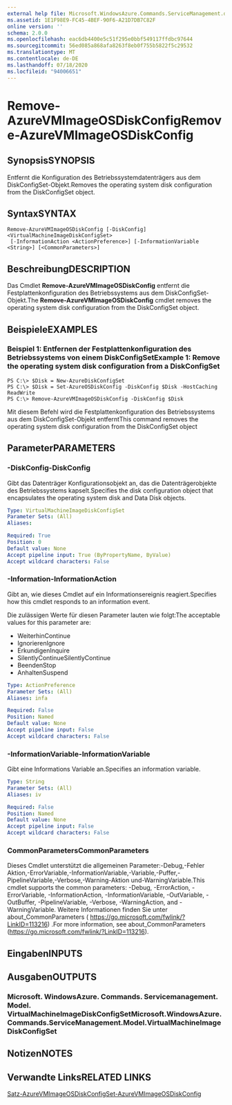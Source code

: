 ```yaml
---
external help file: Microsoft.WindowsAzure.Commands.ServiceManagement.dll-Help.xml
ms.assetid: 1E1F98E9-FC45-4BEF-90F6-A21D7DB7C82F
online version: ''
schema: 2.0.0
ms.openlocfilehash: eac6db4400e5c51f295e0bbf549117ffdbc97644
ms.sourcegitcommit: 56ed085a868afa8263f8eb0f755b5822f5c29532
ms.translationtype: MT
ms.contentlocale: de-DE
ms.lasthandoff: 07/18/2020
ms.locfileid: "94006651"
---
```

# <span data-ttu-id="5fcf3-101">Remove-AzureVMImageOSDiskConfig</span><span class="sxs-lookup"><span data-stu-id="5fcf3-101">Remove-AzureVMImageOSDiskConfig</span></span>

## <span data-ttu-id="5fcf3-102">Synopsis</span><span class="sxs-lookup"><span data-stu-id="5fcf3-102">SYNOPSIS</span></span>
<span data-ttu-id="5fcf3-103">Entfernt die Konfiguration des Betriebssystemdatenträgers aus dem DiskConfigSet-Objekt.</span><span class="sxs-lookup"><span data-stu-id="5fcf3-103">Removes the operating system disk configuration from the DiskConfigSet object.</span></span>

## <span data-ttu-id="5fcf3-104">Syntax</span><span class="sxs-lookup"><span data-stu-id="5fcf3-104">SYNTAX</span></span>

```
Remove-AzureVMImageOSDiskConfig [-DiskConfig] <VirtualMachineImageDiskConfigSet>
 [-InformationAction <ActionPreference>] [-InformationVariable <String>] [<CommonParameters>]
```

## <span data-ttu-id="5fcf3-105">Beschreibung</span><span class="sxs-lookup"><span data-stu-id="5fcf3-105">DESCRIPTION</span></span>
<span data-ttu-id="5fcf3-106">Das Cmdlet **Remove-AzureVMImageOSDiskConfig** entfernt die Festplattenkonfiguration des Betriebssystems aus dem DiskConfigSet-Objekt.</span><span class="sxs-lookup"><span data-stu-id="5fcf3-106">The **Remove-AzureVMImageOSDiskConfig** cmdlet removes the operating system disk configuration from the DiskConfigSet object.</span></span>

## <span data-ttu-id="5fcf3-107">Beispiele</span><span class="sxs-lookup"><span data-stu-id="5fcf3-107">EXAMPLES</span></span>

### <span data-ttu-id="5fcf3-108">Beispiel 1: Entfernen der Festplattenkonfiguration des Betriebssystems von einem DiskConfigSet</span><span class="sxs-lookup"><span data-stu-id="5fcf3-108">Example 1: Remove the operating system disk configuration from a DiskConfigSet</span></span>
```
PS C:\> $Disk = New-AzureDiskConfigSet
PS C:\> $Disk = Set-AzureOSDiskConfig -DiskConfig $Disk -HostCaching ReadWrite
PS C:\> Remove-AzureVMImageOSDiskConfig -DiskConfig $Disk
```

<span data-ttu-id="5fcf3-109">Mit diesem Befehl wird die Festplattenkonfiguration des Betriebssystems aus dem DiskConfigSet-Objekt entfernt</span><span class="sxs-lookup"><span data-stu-id="5fcf3-109">This command removes the operating system disk configuration from the DiskConfigSet object</span></span>

## <span data-ttu-id="5fcf3-110">Parameter</span><span class="sxs-lookup"><span data-stu-id="5fcf3-110">PARAMETERS</span></span>

### <span data-ttu-id="5fcf3-111">-DiskConfig</span><span class="sxs-lookup"><span data-stu-id="5fcf3-111">-DiskConfig</span></span>
<span data-ttu-id="5fcf3-112">Gibt das Datenträger Konfigurationsobjekt an, das die Datenträgerobjekte des Betriebssystems kapselt.</span><span class="sxs-lookup"><span data-stu-id="5fcf3-112">Specifies the disk configuration object that encapsulates the operating system disk and Data Disk objects.</span></span>

```yaml
Type: VirtualMachineImageDiskConfigSet
Parameter Sets: (All)
Aliases: 

Required: True
Position: 0
Default value: None
Accept pipeline input: True (ByPropertyName, ByValue)
Accept wildcard characters: False
```

### <span data-ttu-id="5fcf3-113">-Information</span><span class="sxs-lookup"><span data-stu-id="5fcf3-113">-InformationAction</span></span>
<span data-ttu-id="5fcf3-114">Gibt an, wie dieses Cmdlet auf ein Informationsereignis reagiert.</span><span class="sxs-lookup"><span data-stu-id="5fcf3-114">Specifies how this cmdlet responds to an information event.</span></span>

<span data-ttu-id="5fcf3-115">Die zulässigen Werte für diesen Parameter lauten wie folgt:</span><span class="sxs-lookup"><span data-stu-id="5fcf3-115">The acceptable values for this parameter are:</span></span>

- <span data-ttu-id="5fcf3-116">Weiterhin</span><span class="sxs-lookup"><span data-stu-id="5fcf3-116">Continue</span></span>
- <span data-ttu-id="5fcf3-117">Ignorieren</span><span class="sxs-lookup"><span data-stu-id="5fcf3-117">Ignore</span></span>
- <span data-ttu-id="5fcf3-118">Erkundigen</span><span class="sxs-lookup"><span data-stu-id="5fcf3-118">Inquire</span></span>
- <span data-ttu-id="5fcf3-119">SilentlyContinue</span><span class="sxs-lookup"><span data-stu-id="5fcf3-119">SilentlyContinue</span></span>
- <span data-ttu-id="5fcf3-120">Beenden</span><span class="sxs-lookup"><span data-stu-id="5fcf3-120">Stop</span></span>
- <span data-ttu-id="5fcf3-121">Anhalten</span><span class="sxs-lookup"><span data-stu-id="5fcf3-121">Suspend</span></span>

```yaml
Type: ActionPreference
Parameter Sets: (All)
Aliases: infa

Required: False
Position: Named
Default value: None
Accept pipeline input: False
Accept wildcard characters: False
```

### <span data-ttu-id="5fcf3-122">-InformationVariable</span><span class="sxs-lookup"><span data-stu-id="5fcf3-122">-InformationVariable</span></span>
<span data-ttu-id="5fcf3-123">Gibt eine Informations Variable an.</span><span class="sxs-lookup"><span data-stu-id="5fcf3-123">Specifies an information variable.</span></span>

```yaml
Type: String
Parameter Sets: (All)
Aliases: iv

Required: False
Position: Named
Default value: None
Accept pipeline input: False
Accept wildcard characters: False
```

### <span data-ttu-id="5fcf3-124">CommonParameters</span><span class="sxs-lookup"><span data-stu-id="5fcf3-124">CommonParameters</span></span>
<span data-ttu-id="5fcf3-125">Dieses Cmdlet unterstützt die allgemeinen Parameter:-Debug,-Fehler Aktion,-ErrorVariable,-InformationVariable,-Variable,-Puffer,-PipelineVariable,-Verbose,-Warning-Aktion und-WarningVariable.</span><span class="sxs-lookup"><span data-stu-id="5fcf3-125">This cmdlet supports the common parameters: -Debug, -ErrorAction, -ErrorVariable, -InformationAction, -InformationVariable, -OutVariable, -OutBuffer, -PipelineVariable, -Verbose, -WarningAction, and -WarningVariable.</span></span> <span data-ttu-id="5fcf3-126">Weitere Informationen finden Sie unter about_CommonParameters ( https://go.microsoft.com/fwlink/?LinkID=113216) .</span><span class="sxs-lookup"><span data-stu-id="5fcf3-126">For more information, see about_CommonParameters (https://go.microsoft.com/fwlink/?LinkID=113216).</span></span>

## <span data-ttu-id="5fcf3-127">Eingaben</span><span class="sxs-lookup"><span data-stu-id="5fcf3-127">INPUTS</span></span>

## <span data-ttu-id="5fcf3-128">Ausgaben</span><span class="sxs-lookup"><span data-stu-id="5fcf3-128">OUTPUTS</span></span>

### <span data-ttu-id="5fcf3-129">Microsoft. WindowsAzure. Commands. Servicemanagement. Model. VirtualMachineImageDiskConfigSet</span><span class="sxs-lookup"><span data-stu-id="5fcf3-129">Microsoft.WindowsAzure.Commands.ServiceManagement.Model.VirtualMachineImageDiskConfigSet</span></span>

## <span data-ttu-id="5fcf3-130">Notizen</span><span class="sxs-lookup"><span data-stu-id="5fcf3-130">NOTES</span></span>

## <span data-ttu-id="5fcf3-131">Verwandte Links</span><span class="sxs-lookup"><span data-stu-id="5fcf3-131">RELATED LINKS</span></span>

[<span data-ttu-id="5fcf3-132">Satz-AzureVMImageOSDiskConfig</span><span class="sxs-lookup"><span data-stu-id="5fcf3-132">Set-AzureVMImageOSDiskConfig</span></span>](./Set-AzureVMImageOSDiskConfig.md)


